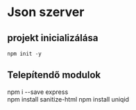 # Json szerver

## projekt inicializálása
`npm init -y`

## Telepítendő modulok

npm i --save express  
npm install sanitize-html 
npm install uniqid